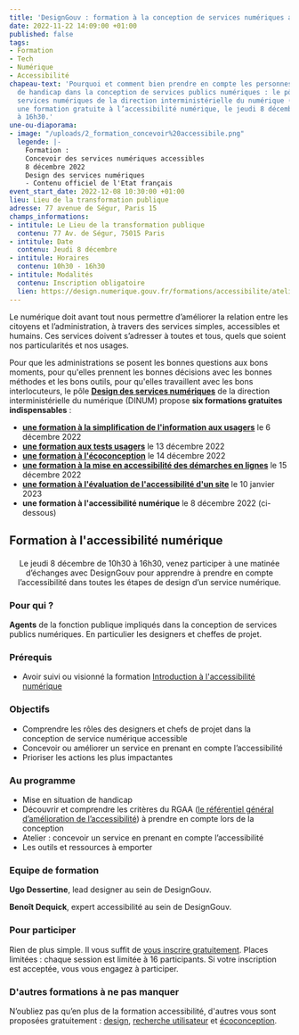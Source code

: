```yaml
---
title: 'DesignGouv : formation à la conception de services numériques accessibles'
date: 2022-11-22 14:09:00 +01:00
published: false
tags:
- Formation
- Tech
- Numérique
- Accessibilité
chapeau-text: 'Pourquoi et comment bien prendre en compte les personnes en situation
  de handicap dans la conception de services publics numériques : le pôle Design des
  services numériques de la direction interministérielle du numérique (DINUM) propose
  une formation gratuite à l’accessibilité numérique, le jeudi 8 décembre, de 10h30
  à 16h30.'
une-ou-diaporama:
- image: "/uploads/2_formation_concevoir%20accessibile.png"
  legende: |-
    Formation :
    Concevoir des services numériques accessibles
    8 décembre 2022
    Design des services numériques
    - Contenu officiel de l'Etat français
event_start_date: 2022-12-08 10:30:00 +01:00
lieu: Lieu de la transformation publique
adresse: 77 avenue de Ségur, Paris 15
champs_informations:
- intitule: Le Lieu de la transformation publique
  contenu: 77 Av. de Ségur, 75015 Paris
- intitule: Date
  contenu: Jeudi 8 décembre
- intitule: Horaires
  contenu: 10h30 - 16h30
- intitule: Modalités
  contenu: Inscription obligatoire
  lien: https://design.numerique.gouv.fr/formations/accessibilite/atelier-accessibilite-designer/
---
```


Le numérique doit avant tout nous permettre d’améliorer la relation entre les citoyens et l’administration, à travers des services simples, accessibles et humains. Ces services doivent s’adresser à toutes et tous, quels que soient nos particularités et nos usages.

Pour que les administrations se posent les bonnes questions aux bons moments, pour qu'elles prennent les bonnes décisions avec les bonnes méthodes et les bons outils, pour qu'elles travaillent avec les bons interlocuteurs, le pôle [**Design des services numériques**](https://design.numerique.gouv.fr/ "Design des services numériques - Lien externe") de la direction interministérielle du numérique (DINUM) propose **six formations gratuites indispensables** : 
* **[une formation à la simplification de l'information aux usagers](https://www.numerique.gouv.fr/agenda/designgouv-formation-simplification-langage-demarches/)** le 6 décembre 2022
* **[une formation aux tests usagers](https://www.numerique.gouv.fr/agenda/designgouv-formation-tests-usagers/)** le 13 décembre 2022
* **[une formation à l'écoconception](https://www.numerique.gouv.fr/agenda/designgouv-formation-ecoconception-2022/)** le 14 décembre 2022
* **[une formation à la mise en accessibilité des démarches en lignes](https://www.numerique.gouv.fr/agenda/designgouv-formation-accessibilite-demarches-2022/)** le 15 décembre 2022
* **[une formation à l'évaluation de l'accessibilité d'un site](https://www.numerique.gouv.fr/agenda/designgouv-formation-evaluation-accessibilite/)** le 10 janvier 2023
* **une formation à l'accessibilité numérique** le 8 décembre 2022 (ci-dessous)

<h2 class="text-center">Formation à l'accessibilité numérique</h2>
<div class="encadre"> <p style="margin-top: 20px; text-align:center;">Le jeudi 8 décembre de 10h30 à 16h30, venez participer à une matinée d’échanges avec DesignGouv pour apprendre à prendre en compte l’accessibilité dans toutes les étapes de design d’un service numérique.</p> </div>

<h3 class="h2">Pour qui ?</h3>

**Agents** de la fonction publique impliqués dans la conception de services publics numériques. En particulier les designers et cheffes de projet.

<h3 class="h2">Prérequis</h3>

* Avoir suivi ou visionné la formation [Introduction à l'accessibilité numérique](https://design.numerique.gouv.fr/formations/accessibilite/introduction-accessibilite-numerique/)

<h3 class="h2">Objectifs</h3>

* Comprendre les rôles des designers et chefs de projet dans la conception de service numérique accessible
* Concevoir ou améliorer un service en prenant en compte l’accessibilité
* Prioriser les actions les plus impactantes

<h3 class="h2">Au programme</h3>

* Mise en situation de handicap
* Découvrir et comprendre les critères du RGAA ([le référentiel général d’amélioration de l’accessibilité](https://www.numerique.gouv.fr/publications/rgaa-accessibilite/)) à prendre en compte lors de la conception
* Atelier : concevoir un service en prenant en compte l’accessibilité
* Les outils et ressources à emporter

<h3 class="h2">Equipe de formation</h3>

**Ugo Dessertine**, lead designer au sein de DesignGouv.

**Benoît Dequick**, expert accessibilité au sein de DesignGouv.

<h3 class="h2">Pour participer</h3>

Rien de plus simple. Il vous suffit de [vous inscrire gratuitement](https://design.numerique.gouv.fr/formations/accessibilite/atelier-accessibilite-designer/). Places limitées : chaque session est limitée à 16 participants. Si votre inscription est acceptée, vous vous engagez à participer.

<div class="encadre noir"> <h3>D'autres formations à ne pas manquer</h3> <p>N’oubliez pas qu’en plus de la formation accessibilité, d'autres vous sont proposées gratuitement : <a href="https://design.numerique.gouv.fr/formations/design/">design</a>, <a href="https://design.numerique.gouv.fr/formations/recherche-utilisateur/">recherche utilisateur</a> et <a href="https://design.numerique.gouv.fr/formations/ecoconception/">écoconception</a>.</p> </div>
